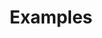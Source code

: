 ---
# Accomplishments widget.
widget: "howto"  # See https://sourcethemes.com/academic/docs/page-builder/
headless: true  # This file represents a page section.
active: true  # Activate this widget? true/false
weight: 4  # Order that this section will appear.
title: "Examples"
subtitle: ""

# Date format
#   Refer to https://sourcethemes.com/academic/docs/customization/#date-format
date_format: "Jan 2006"

# Accomplishments.
#   Add/remove as many `[[item]]` blocks below as you like.
#   `title`, `organization` and `date_start` are the required parameters.
#   Leave other parameters empty if not required.
#   Begin/end multi-line descriptions with 3 quotes `"""`.
item:
smallItem: 
 - title: "How We Monitor Our Kubernetes Cluster – Nanit Engineering"
   summary: "engineering.nanit.com"
   linkText: ""
   linkUrl: "https://engineering.nanit.com/how-we-monitor-our-kubernetes-cluster-1cbd599ca08a"
   openNewWindow: 
   image: "https://res.cloudinary.com/agile-seo/image/fetch/w_62,dpr_1.0,d_blank_am8gzx.png/https%3A%2F%2Flogo.clearbit.com%2Fengineering.nanit.com%3Fsize%3D250"
 - title: "Sensu's Journey to Monitoring Kubernetes in Production"
   summary: "blog.sensuapp.org"
   linkText: ""
   linkUrl: "https://blog.sensuapp.org/our-journey-implementing-sensu-to-monitor-kubernetes-in-production-5764aff2dd50"
   openNewWindow: 
   image: "https://res.cloudinary.com/agile-seo/image/fetch/w_62,dpr_1.0,d_blank_am8gzx.png/https%3A%2F%2Flogo.clearbit.com%2Fblog.sensuapp.org%3Fsize%3D250"
 - title: "Volume Monitoring in Kubernetes with Prometheus – Argo Project"
   summary: "blog.argoproj.io"
   linkText: ""
   linkUrl: "https://blog.argoproj.io/volume-monitoring-in-kubernetes-with-prometheus-3a185e4c4035"
   openNewWindow: 
   image: "https://res.cloudinary.com/agile-seo/image/fetch/w_62,dpr_1.0,d_blank_am8gzx.png/https%3A%2F%2Flogo.clearbit.com%2Fblog.argoproj.io%3Fsize%3D250"
 - title: "Monitor a Kubernetes Cluster Using Prometheus TSDB"
   summary: "grafana.com"
   linkText: ""
   linkUrl: "https://grafana.com/dashboards/162"
   openNewWindow: 
   image: "https://res.cloudinary.com/agile-seo/image/fetch/w_62,dpr_1.0,d_blank_am8gzx.png/https%3A%2F%2Flogo.clearbit.com%2Fgrafana.com%3Fsize%3D250"
---